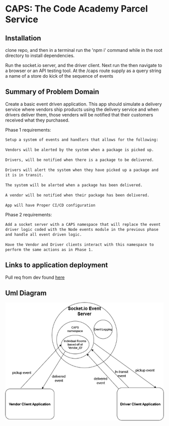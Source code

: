 # CAPS: The Code Academy Parcel Service

## Installation

  clone repo, and then in a terminal run the 'npm i' command while in the root directory to install dependencies.

  Run the socket.io server, and the driver client. Next run the  then navigate to a browser or an API testing tool. At the /caps route supply as a query string a name of a store do kick of the sequence of events
  
## Summary of Problem Domain

  Create a basic event driven application. This app should simulate a delivery service where vendors ship products using the delivery service and when drivers deliver them, those venders will be notified that their customers received what they purchased.
  
  Phase 1 requirements:

    Setup a system of events and handlers that allows for the following:

    Vendors will be alerted by the system when a package is picked up.

    Drivers, will be notified when there is a package to be delivered.

    Drivers will alert the system when they have picked up a package and it is in transit.

    The system will be alerted when a package has been delivered.

    A vendor will be notified when their package has been delivered.

    App will have Proper CI/CD configuration

  Phase 2 requirements:

    Add a socket server with a CAPS namespace that will replace the event driver logic coded with the Node events module in the previous phase and handle all event driven logic.

    Have the Vendor and Driver clients interact with this namespace to perform the same actions as in Phase 1.

## Links to application deployment

  <!-- App deployed on Heroku [here]() -->

  Pull req from dev found [here](https://github.com/Beers15/CAPS/pull/2)

## Uml Diagram

![diagram](./CAPS.png)
